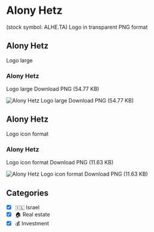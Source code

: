 # Alony Hetz
 (stock symbol: ALHE.TA) Logo in transparent PNG format

## Alony Hetz
 Logo large

### Alony Hetz
 Logo large Download PNG (54.77 KB)

![Alony Hetz
 Logo large Download PNG (54.77 KB)](/img/orig/ALHE.TA_BIG-0c7c8b13.png)

## Alony Hetz
 Logo icon format

### Alony Hetz
 Logo icon format Download PNG (11.63 KB)

![Alony Hetz
 Logo icon format Download PNG (11.63 KB)](/img/orig/ALHE.TA-aa77c372.png)



## Categories
- [x] 🇮🇱 Israel
- [x] 🏠 Real estate
- [x] 💰 Investment
